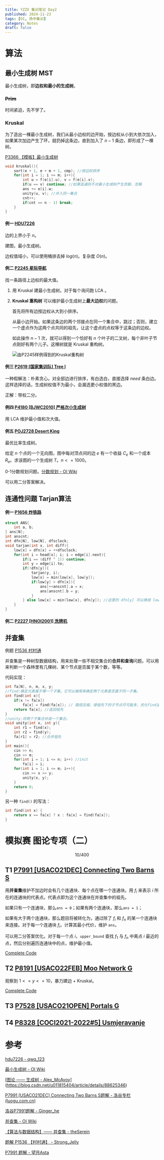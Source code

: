 ```yaml
---
title: YZZX 集训笔记 Day2
published: 2024-11-23
tags: [OI, 扬中集训]
category: Notes
draft: false
---
```


# 算法

## 最小生成树 MST

最小生成树，即**边权和最小的生成树**。

### ~~Prim~~

时间紧迫，先不学了。

### Kruskal

为了造出一棵最小生成树，我们从最小边权的边开始，按边权从小到大依次加入，如果某次加边产生了环，就扔掉这条边，直到加入了 $n - 1$ 条边，即形成了一棵树。

[P3366 【模板】最小生成树](https://www.luogu.com.cn/problem/P3366)

```cpp
void kruskal(){
	sort(e + 1, e + m + 1, cmp); //按边权排序
	for(int i = 1; i <= m; i++){
		int u = f(e[i].u), v = f(e[i].v); 
		if(u == v) continue; //如果连通则不对最小生成树产生贡献，忽略
		ans += e[i].w; 
		unity(u, v); //并入同一集合
		cnt++;
		if(cnt == n - 1) break;
	}
}
```

#### 例一 [HDU7226](https://acm.hdu.edu.cn/showproblem.php?pid=7226)

边的上界小于 $n$。

建图，最小生成树。

边权值域小，可以使用桶排去掉 $log(n)$。复杂度 $O(n)$。



#### 例二 [P2245 星际导航](https://www.luogu.com.cn/problem/P2245)

找一条路径上边权的最大值。

1. 用 Kruskal 建最小生成树。对于每个询问跑 LCA 。

2. **Kruskal 重构树** 可以维护最小生成树上**最大边权**的问题。

   首先将所有边按边权从大到小排序。

   从最小边开始。如果这条边的两个邻接点在同一个集合中，跳过；否则，建立一个虚点作为这两个点共同的祖先，让这个虚点的点权等于这条边的边权。

   如此操作 $n - 1$ 次，就可以得到一个恰好有 $n$ 个叶子的二叉树，每个非叶子节点刚好有两个儿子。这棵树就是 Kruskal 重构树。

   ![由P2245样例得到的Kruskal重构树](./image-20241123170958104.png)



#### 例三 [P2619 [国家集训队] Tree I](https://www.luogu.com.cn/problem/P2619)

一种假解法：朴素贪心。对全部边进行排序，有白选白，直接选择 $need$ 条白边。这样选择的话，生成树权值不为最小，会漏选更小权值的黑边。

正解：带权二分。

#### 例四 [P4180 [BJWC2010] 严格次小生成树](https://www.luogu.com.cn/problem/P4180)

用 LCA 维护最小值和次大值。

#### 例五 [POJ2728 Desert King](http://poj.org/problem?id=2728)

最优比率生成树。

给定 $n$ 个点的一个无向图，图中每对顶点间的边 $e$ 有一个收益 $C_e$ 和一个成本 $R_e$。求该图的一个生成树 $T$。$n <= 1000$。

0-1分数规划问题。[分数规划 - OI Wiki](https://oi-wiki.org/misc/frac-programming/)

可以用二分答案解决。

## 连通性问题 Tarjan算法

#### 例一 [P1656 炸铁路](https://www.luogu.com.cn/problem/P1656)

```cpp
struct ANS{
	int a, b;
} ans[N];
int anscnt;
int dfn[N], low[N], dfsclock;
void tarjan(int x, int diff){
	low[x] = dfn[x] = ++dfsclock;
	for(int i = head[x]; i; i = edge[i].next){
		if(i == (diff ^ 1)) continue;
		int y = edge[i].to;
		if(!dfn[y]){
			tarjan(y, i);
			low[x] = min(low[x], low[y]);
			if(low[y] > dfn[x]){
				ans[++anscnt].a = x;
				ans[anscnt].b = y;
			}
		} else low[x] = min(low[x], dfn[y]); //这里的 dfn[y] 可以换成 low[y]
	}
}
```

#### 例二 [P2227 [HNOI2001] 洗牌机](https://www.luogu.com.cn/problem/P2227)


## 并查集

例题 [P1536 村村通](https://www.luogu.com.cn/problem/P1536)

并查集是一种树型数据结构，用来处理一些不相交集合的**合并和查询**问题。可以用来判断一个森林里有几棵树、某个节点是否属于某个数，等等。

代码实现：

```cpp
int fa[N], n, m, x, y;
//find:确定元素属于哪一个子集。它可以被用来确定两个元素是否属于同一子集。
int find(int x){
	if(x != fa[x])
		fa[x] = find(fa[x]); // 路径压缩，使祖先下的子节点尽可能多，优化find速度
	return fa[x]; //返回祖先
}
//unity:将两个子集合并成一个集合。
void unity(int x, int y){
	int r1 = find(x);
	int r2 = find(y);
	fa[r1] = r2; //合并祖先
}
int main(){
    cin >> n;
    cin >> m;
    for(int i = 1; i <= n; i++) //init
    	fa[i] = i;
    for(int i = 1; i <= m; i++){
    	cin >> x >> y;
    	unity(x, y);
	}
    return 0;
}
```

另一种 `find()` 的写法：

```cpp
int find(int x) {
    return x == fa[x] ? x : fa[x] = find(fa[x]);
}
```

# 模拟赛 图论专项（二）

$$10 /400$$

## T1 [P7991 [USACO21DEC] Connecting Two Barns S](https://www.luogu.com.cn/problem/P7991)

用**并查集**维护不加边时会有几个连通块、每个点在哪一个连通块。用 $f_i$ 来表示 $i$ 所在的连通块的代表点。代表点即为这个连通块在并查集中的祖先。

如果只有一个连通块，那么`ans = 0`；如果有两个连通块，那么`ans = 1`；

如果有大于两个连通块，那么题目将被转化为，通过除了 $f_i$ 和 $f_n$ 的某一个连通块来连接。对于每一个连通块 $f_i$，计算其最小代价，维护 `ans`。

可以用二分答案优化。对于每一个点 $i$，`upper_bound` 查找 $f_1$ 与 $f_n$ 中离点 $i$ 最近的点，然后分别遍历连通块中的点，维护最小值。

[Complete Code](https://www.luogu.com.cn/record/190698478)

## T2 [P8191 [USACO22FEB] Moo Network G](https://www.luogu.com.cn/problem/P8191)

观察到 $1 <= y <= 10$，暴力建边 + Kruskal。

[Complete Code](https://www.luogu.com.cn/record/190726088)

## T3 [P7528 [USACO21OPEN] Portals G](https://www.luogu.com.cn/problem/P7528)

## T4 [P8328 [COCI2021-2022#5] Usmjeravanje](https://www.luogu.com.cn/problem/P8328)

# 参考

[hdu7226 - qwq_123](https://www.cnblogs.com/qwq-123/p/16596066.html)

[最小生成树 - OI Wiki](https://oi-wiki.org/graph/mst/)

[[图论 —— 生成树 - Alex_McAvoy](https://blog.csdn.net/u011815404/article/details/84070642)](https://blog.csdn.net/u011815404/article/details/88625346)

[P7991 [USACO21DEC] Connecting Two Barns S题解 - 洛谷专栏 (luogu.com.cn)](https://www.luogu.com.cn/article/5xh6mqw6)

[洛谷P7991题解 - Ginger_he](https://www.luogu.com.cn/article/gk8grpa9)

[并查集 - OI Wiki](https://oi-wiki.org/ds/dsu/)

[【算法与数据结构】—— 并查集 - theSerein](https://blog.csdn.net/the_zed/article/details/105126583)

[题解 P1536 【村村通】 - Strong_Jelly](https://www.luogu.com.cn/article/dvxfc9qa)

[P7991 题解 - 望月Asta](https://www.luogu.com.cn/article/ohcq9kwt)
